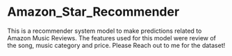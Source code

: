 # Amazon_Star_Recommender
This is a recommender system  model  to  make  predictions  related  to  Amazon  Music  Reviews. The features used for this model were review of the song, music category and price. 
Please Reach out to me for the dataset!
